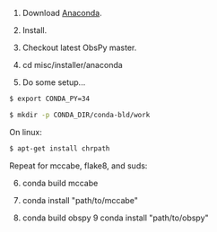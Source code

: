 1. Download [Anaconda](http://continuum.io/downloads).
2. Install.
3. Checkout latest ObsPy master.
4. cd misc/installer/anaconda

5. Do some setup...

```bash
$ export CONDA_PY=34
```

```bash
$ mkdir -p CONDA_DIR/conda-bld/work
```

On linux:

```bash
$ apt-get install chrpath
```

Repeat for mccabe, flake8, and suds:

6. conda build mccabe
7. conda install "path/to/mccabe"

8. conda build obspy
9 conda install "path/to/obspy"

